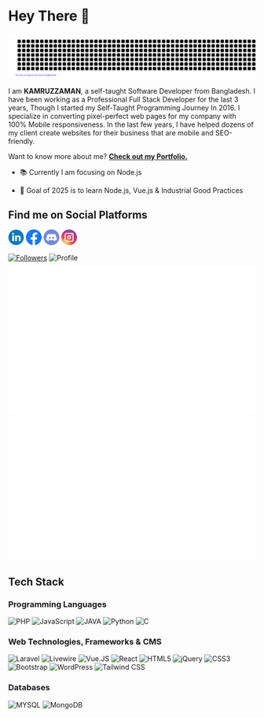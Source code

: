 # Hey There 👋

[![Linkedin](https://raw.githubusercontent.com/kzamanbd/kzamanbd/master/gitartwork.svg)](https://www.linkedin.com/in/kzamanbd)

I am **KAMRUZZAMAN**, a self-taught Software Developer from Bangladesh. I have been working as a Professional Full Stack Developer for the last 3 years, Though I started my Self-Taught Programming Journey In 2016. I specialize in converting pixel-perfect web pages for my company with 100% Mobile responsiveness. In the last few years, I have helped dozens of my client create websites for their business that are mobile and SEO-friendly.

Want to know more about me? [**Check out my Portfolio.**](https://kzamanbd.github.io/)

- 📚 Currently I am focusing on Node.js

- 🎯 Goal of 2025 is to learn Node.js, Vue.js & Industrial Good Practices

## Find me on Social Platforms

[![Linkedin](https://raw.githubusercontent.com/kzamanbd/kzamanbd/master/images/linkedin.png 'Linkedin')](https://www.linkedin.com/in/kzamanbd 'Linkedin') [![Facebook](https://raw.githubusercontent.com/kzamanbd/kzamanbd/master/images/facebook.png 'Facebook')](http://facebook.com/kzaman.me 'Facebook') [![Discord](https://raw.githubusercontent.com/kzamanbd/kzamanbd/master/images/discord.png 'Discord')](https://discordapp.com/users/kzaman#9304 'Discord') [![Instagram](https://raw.githubusercontent.com/kzamanbd/kzamanbd/master/images/instagram.png 'Instagram')](https://www.instagram.com/kzaman.me/ 'Instagram')

[![Followers](https://img.shields.io/github/followers/kzamanbd?username=kzamanbd&label=Followers)](https://github.com/kzamanbd?tab=followers)
![Profile](https://komarev.com/ghpvc/?username=kzamanbd&label=Profile%20views&color=green&style=flat)

![Github Overview](https://raw.githubusercontent.com/kzamanbd/github-stats/master/generated/overview.svg#gh-light-mode-only)
![Github Language](https://raw.githubusercontent.com/kzamanbd/github-stats/master/generated/languages.svg#gh-light-mode-only)

## Tech Stack

### Programming Languages

![PHP](https://img.shields.io/badge/PHP-%23777BB4.svg?&style=for-the-badge&logo=php&logoColor=white)
![JavaScript](https://img.shields.io/badge/JavaScript%20-%23323330.svg?&style=for-the-badge&logo=javascript&logoColor=%23F7DF1E)
![JAVA](https://img.shields.io/badge/JAVA-%23ED8B00.svg?&style=for-the-badge&logo=java&logoColor=white)
![Python](https://img.shields.io/badge/Python-14354C?style=for-the-badge&logo=python&logoColor=white)
![C](https://img.shields.io/badge/C-00599C?style=for-the-badge&logo=c&logoColor=white)

### Web Technologies, Frameworks & CMS

![Laravel](https://img.shields.io/badge/Laravel%20-%23FF2D20.svg?&style=for-the-badge&logo=laravel&logoColor=white)
![Livewire](https://img.shields.io/badge/Laravel%20Livewire%20-%23FF2D20.svg?&style=for-the-badge&logo=laravel-livwire&logoColor=white)
![Vue.JS](https://img.shields.io/badge/VueJs%20-%2335495e.svg?&style=for-the-badge&logo=vue.js&logoColor=%234FC08D)
![React](https://img.shields.io/badge/React%20JS-%2335495e.svg?&style=for-the-badge&logo=reactjs&logoColor=%234FC08D)
![HTML5](https://img.shields.io/badge/HTML5%20-%23E34F26.svg?&style=for-the-badge&logo=html5&logoColor=white)
![jQuery](https://img.shields.io/badge/JQuery%20-%230769AD.svg?&style=for-the-badge&logo=jquery&logoColor=white)
![CSS3](https://img.shields.io/badge/CSS3%20-%231572B6.svg?&style=for-the-badge&logo=css3&logoColor=white)
![Bootstrap](https://img.shields.io/badge/Bootstrap%20-%23563D7C.svg?&style=for-the-badge&logo=bootstrap&logoColor=white)
![WordPress](https://img.shields.io/badge/WordPress%20-%2321759B.svg?&style=for-the-badge&logo=wordpress&logoColor=white)
![Tailwind CSS](https://img.shields.io/badge/TailwindCSS%20-%2338B2AC.svg?&style=for-the-badge&logo=tailwind-css&logoColor=white)

### Databases

![MYSQL](https://img.shields.io/badge/-MYSQL-%234479A1?style=for-the-badge&logo=mysql&logoColor=ffffff)
![MongoDB](https://img.shields.io/badge/MongoDB-4EA94B?style=for-the-badge&logo=mongodb&logoColor=white)
